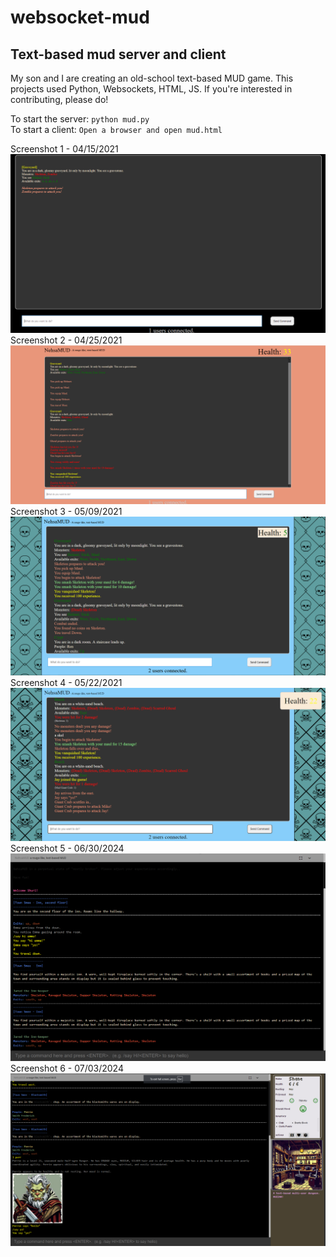 # websocket-mud
## Text-based mud server and client

My son and I are creating an old-school text-based MUD game.  This projects used Python, Websockets, HTML, JS.  If you're interested in contributing, please do!

To start the server: `python mud.py`\
To start a client: `Open a browser and open mud.html`

Screenshot 1 - 04/15/2021\
![Alt text](game_example.png?raw=true "Screenshot 1 - 04/15/2021")
\
Screenshot 2 - 04/25/2021\
![Alt text](game_example_04_25_21.png?raw=true "Screenshot 2 - 04/25/2021")
\
Screenshot 3 - 05/09/2021\
![Alt text](game_example_05_09_21.png?raw=true "Screenshot 3 - 05/09/2021")
\
Screenshot 4 - 05/22/2021\
![Alt text](game_example_05_22_21.png?raw=true "Screenshot 4 - 05/22/2021")
\
Screenshot 5 - 06/30/2024\
![Alt text](game_example_06_30_24.png?raw=true "Screenshot 5 - 06/30/2024")
\
Screenshot 6 - 07/03/2024\
![Alt text](game_example_07_3_24.png?raw=true "Screenshot 7 - 07/03/2024.png")
